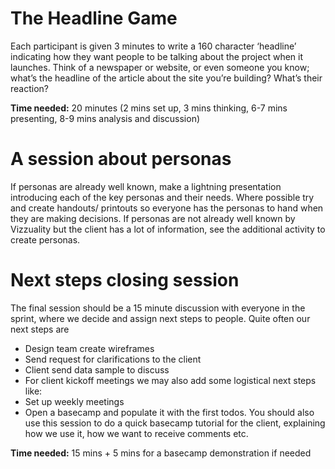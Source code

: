 # The Headline Game
Each participant is given 3 minutes to write a 160 character ‘headline’ indicating how they want people to be talking about the project when it launches. Think of a newspaper or website, or even someone you know; what’s the headline of the article about the site you’re building? What’s their reaction? 

**Time needed:** 20 minutes (2 mins set up, 3 mins thinking, 6-7 mins presenting, 8-9 mins analysis and discussion)

# A session about personas
If personas are already well known, make a lightning presentation introducing each of the key personas and their needs. Where possible try and create handouts/ printouts so everyone has the personas to hand when they are making decisions. 
If personas are not already well known by Vizzuality but the client has a lot of information, see the additional activity to create personas. 

# Next steps closing session
The final session should be a 15 minute discussion with everyone in the sprint, where we decide and assign next steps to people. Quite often our next steps are
- Design team create wireframes
- Send request for clarifications to the client
- Client send data sample to discuss
- For client kickoff meetings we may also add some logistical next steps like:
- Set up weekly meetings
- Open a basecamp and populate it with the first todos. You should also use this session to do a quick basecamp tutorial for the client, explaining how we use it, how we want to receive comments etc.

**Time needed:** 15 mins + 5 mins for a basecamp demonstration if needed
